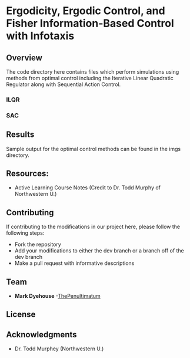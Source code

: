 # Ergodicity, Ergodic Control, and Fisher Information-Based Control with Infotaxis

## Overview
The code directory here contains files which perform simulations using methods from optimal control including the Iterative Linear Quadratic Regulator along with Sequential Action Control.

### ILQR

### SAC

## Results
Sample output for the optimal control methods can be found in the imgs directory.

## Resources:

* Active Learning Course Notes (Credit to Dr. Todd Murphy of Northwestern U.)

## Contributing

If contributing to the modifications in our project here, please follow the following steps:
* Fork the repository
* Add your modifications to either the dev branch or a branch off of the dev branch
* Make a pull request with informative descriptions

## Team

* **Mark Dyehouse** -[ThePenultimatum](https://github.com/ThePenultimatum)

## License

## Acknowledgments

* Dr. Todd Murphey (Northwestern U.)